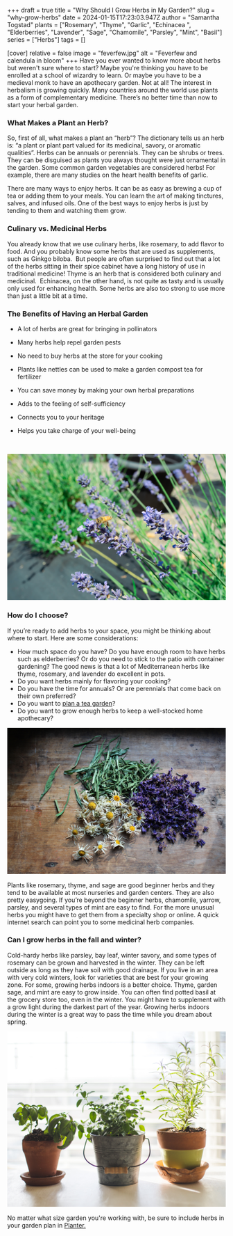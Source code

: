 +++
draft = true
title = "Why Should I Grow Herbs in My Garden?"
slug = "why-grow-herbs"
date = 2024-01-15T17:23:03.947Z
author = "Samantha Togstad"
plants = ["Rosemary", "Thyme", "Garlic", "Echinacea ", "Elderberries", "Lavender", "Sage", "Chamomile", "Parsley", "Mint", "Basil"]
series = ["Herbs"]
tags = []

[cover]
relative = false
image = "feverfew.jpg"
alt = "Feverfew and calendula in bloom"
+++
Have you ever wanted to know more about herbs but weren't sure where to start? Maybe you're thinking you have to be enrolled at a school of wizardry to learn. Or maybe you have to be a medieval monk to have an apothecary garden. Not at all! The interest in herbalism is growing quickly. Many countries around the world use plants as a form of complementary medicine. There’s no better time than now to start your herbal garden.

### What Makes a Plant an Herb?

So, first of all, what makes a plant an “herb”? The dictionary tells us an herb is: “a plant or plant part valued for its medicinal, savory, or aromatic qualities”. Herbs can be annuals or perennials. They can be shrubs or trees. They can be disguised as plants you always thought were just ornamental in the garden. Some common garden vegetables are considered herbs! For example, there are many studies on the heart health benefits of garlic.

There are many ways to enjoy herbs. It can be as easy as brewing a cup of tea or adding them to your meals. You can learn the art of making tinctures, salves, and infused oils. One of the best ways to enjoy herbs is just by tending to them and watching them grow. 

### Culinary vs. Medicinal Herbs

You already know that we use culinary herbs, like rosemary, to add flavor to food. And you probably know some herbs that are used as supplements, such as Ginkgo biloba.  But people are often surprised to find out that a lot of the herbs sitting in their spice cabinet have a long history of use in traditional medicine! Thyme is an herb that is considered both culinary and medicinal.  Echinacea, on the other hand, is not quite as tasty and is usually only used for enhancing health. Some herbs are also too strong to use more than just a little bit at a time.

### The Benefits of Having an Herbal Garden

* A lot of herbs are great for bringing in pollinators 
* Many herbs help repel garden pests
* No need to buy herbs at the store for your cooking
* Plants like nettles can be used to make a garden compost tea for fertilizer
* You can save money by making your own herbal preparations
* Adds to the feeling of self-sufficiency 
* Connects you to your heritage 
* Helps you take charge of your well-being

  ![]()

![A honey bee visiting a lavender flower](lavenderbee.jpg)

### How do I choose?

If you’re ready to add herbs to your space, you might be thinking about where to start. Here are some considerations: 

* How much space do you have? Do you have enough room to have herbs such as elderberries? Or do you need to stick to the patio with container gardening? The good news is that a lot of Mediterranean herbs like thyme, rosemary, and lavender do excellent in pots.
* Do you want herbs mainly for flavoring your cooking?
* Do you have the time for annuals? Or are perennials that come back on their own preferred? 
* Do you want to [plan a tea garden](https://blog.planter.garden/posts/tea-garden-plan/)?
* Do you want to grow enough herbs to keep a well-stocked home apothecary?

![Dried herbs](driedherbs.jpg)

Plants like rosemary, thyme, and sage are good beginner herbs and they tend to be available at most nurseries and garden centers. They are also pretty easygoing. If you’re beyond the beginner herbs, chamomile, yarrow, parsley, and several types of mint are easy to find. For the more unusual herbs you might have to get them from a specialty shop or online. A quick internet search can point you to some medicinal herb companies.

### Can I grow herbs in the fall and winter?

Cold-hardy herbs like parsley, bay leaf, winter savory, and some types of rosemary can be grown and harvested in the winter. They can be left outside as long as they have soil with good drainage. If you live in an area with very cold winters, look for varieties that are best for your growing zone. For some, growing herbs indoors is a better choice. Thyme, garden sage, and mint are easy to grow inside. You can often find potted basil at the grocery store too, even in the winter. You might have to supplement with a grow light during the darkest part of the year. Growing herbs indoors during the winter is a great way to pass the time while you dream about spring. 

![Potted herbs enjoying a sunny windowsill ](indoorpots.jpg)

No matter what size garden you're working with, be sure to include herbs in your garden plan in [Planter. ](https://planter.garden/)